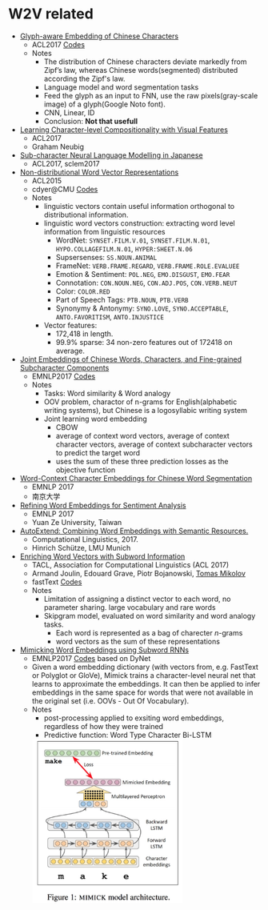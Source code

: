 # W2V related
* [Glyph-aware Embedding of Chinese Characters](http://www.aclweb.org/anthology/W17-4109)
  - ACL2017 [Codes](https://github.com/falcondai/chinese-char-lm)
  - Notes
    - The distribution of Chinese characters deviate markedly from Zipf’s law, whereas Chinese words(segmented) distributed according the Zipf's law.
    - Language model and word segmentation tasks
    - Feed the glyph as an input to FNN, use the raw pixels(gray-scale image) of a glyph(Google Noto font).
    - CNN, Linear, ID
    - Conclusion: **Not that usefull**
* [Learning Character-level Compositionality with Visual Features](https://arxiv.org/pdf/1704.04859.pdf)
  - ACL2017
  - Graham Neubig
* [Sub-character Neural Language Modelling in Japanese](http://www.aclweb.org/anthology/W17-4122)
  - ACL2017, sclem2017
* [Non-distributional Word Vector Representations](http://www.manaalfaruqui.com/papers/acl15-nondist.pdf)
  - ACL2015
  - cdyer@CMU [Codes](https://github.com/mfaruqui/non-distributional)
  - Notes
    - linguistic vectors contain useful information orthogonal to distributional information.
    - linguistic word vectors construction: extracting word level information from linguistic resources
      - WordNet: `SYNSET.FILM.V.01`, `SYNSET.FILM.N.01`, `HYPO.COLLAGEFILM.N.01`, `HYPER:SHEET.N.06`
      - Supsersenses: `SS.NOUN.ANIMAL`
      - FrameNet: `VERB.FRAME.REGARD`, `VERB.FRAME.ROLE.EVALUEE`
      - Emotion & Sentiment: `POL.NEG`, `EMO.DISGUST`, `EMO.FEAR`
      - Connotation: `CON.NOUN.NEG`, `CON.ADJ.POS`, `CON.VERB.NEUT`
      - Color: `COLOR.RED`
      - Part of Speech Tags: `PTB.NOUN`, `PTB.VERB`
      - Synonymy & Antonymy: `SYNO.LOVE`, `SYNO.ACCEPTABLE`, `ANTO.FAVORITISM`, `ANTO.INJUSTICE`
    - Vector features:
      - 172,418 in length.
      - 99.9% sparse: 34 non-zero features out of 172418 on average.
* [Joint Embeddings of Chinese Words, Characters, and Fine-grained Subcharacter Components](http://aclweb.org/anthology/D17-1027)
  - EMNLP2017 [Codes](https://github.com/HKUST-KnowComp/JWE)
  - Notes
    - Tasks: Word similarity & Word analogy
    - OOV problem, charactor of n-grams  for English(alphabetic writing systems), but Chinese is a logosyllabic writing system
    - Joint learning word embedding
      - CBOW
      - average of context word vectors, average of context character vectors, average of context subcharacter vectors to predict the target word
      - uses the sum of these three prediction losses as the objective function
* [Word-Context Character Embeddings for Chinese Word Segmentation](http://aclweb.org/anthology/D17-1080)
  - EMNLP 2017
  - 南京大学
* [Refining Word Embeddings for Sentiment Analysis](http://aclweb.org/anthology/D17-1057)
  - EMNLP 2017
  - Yuan Ze University, Taiwan
* [AutoExtend: Combining Word Embeddings with Semantic Resources.](http://www.mitpressjournals.org/doi/full/10.1162/COLI_a_00294)
  - Computational Linguistics, 2017.
  - Hinrich Schütze, LMU Munich
* [Enriching Word Vectors with Subword Information](https://research.fb.com/wp-content/uploads/2017/06/tacl.pdf?)
  - TACL, Association for Computational Linguistics (ACL 2017)
  - Armand Joulin, Edouard Grave, Piotr Bojanowski, [Tomas Mikolov](https://research.fb.com/people/mikolov-tomas/)
  - fastText [Codes](https://github.com/facebookresearch/fastText)
  - Notes
    - Limitation of assigning a distinct vector to each word, no parameter sharing. large vocabulary and rare words
    - Skipgram model, evaluated on word similarity and word analogy tasks.
      - Each word is represented as a bag of charecter *n*-grams
      - word vectors as the sum of these representations
* [Mimicking Word Embeddings using Subword RNNs](http://aclweb.org/anthology/D17-1010)
  - EMNLP2017 [Codes](https://github.com/yuvalpinter/mimick) based on DyNet
  - Given a word embedding dictionary (with vectors from, e.g. FastText or Polyglot or GloVe), Mimick trains a character-level neural net that learns to approximate the embeddings. It can then be applied to infer embeddings in the same space for words that were not available in the original set (i.e. OOVs - Out Of Vocabulary).
  - Notes
    - post-processing applied to exsiting word embeddings, regardless of how they were trained
    - Predictive function: Word Type Character Bi-LSTM
     <img src="https://github.com/semanticparsing/links/blob/master/images/mimick.jpg" width="300px">
